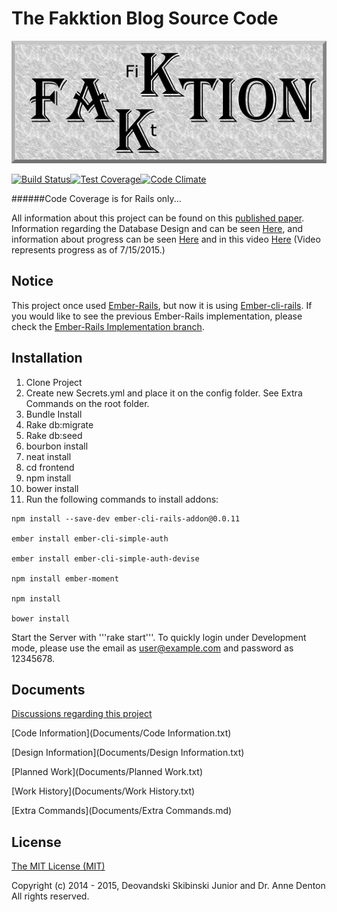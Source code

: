 # The Fakktion Blog Source Code

![](/FakktionLogo.png)

[![Build Status](travis-badge)](travis)[![Test Coverage](testCoverage-badge)](testCoverage)[![Code Climate](codeClimate-badge)](codeClimate)

######Code Coverage is for Rails only...

All information about this project can be found on this [published paper](http://www.micsymposium.org/mics2015/ProceedingsMICS_2015/Skibinski_3C1_31.pdf). Information regarding the Database Design and can be seen [Here](erd.pdf), and information about progress can be seen [Here](Documents/TODO.txt) and in this video [Here](https://youtu.be/tckjDm4LNjg) (Video represents progress as of 7/15/2015.)

## Notice
This project once used [Ember-Rails](https://github.com/emberjs/ember-rails), but now it is using [Ember-cli-rails](https://github.com/rwz/ember-cli-rails). If you would like to see the previous Ember-Rails implementation, please check the [Ember-Rails Implementation branch](https://github.com/Deovandski/Fakktion/tree/Ember-Rails).

## Installation

1. Clone Project
2. Create new Secrets.yml and place it on the config folder. See Extra Commands on the root folder.
3. Bundle Install
4. Rake db:migrate
5. Rake db:seed
6. bourbon install
7. neat install
8. cd frontend
9. npm install
10. bower install
11. Run the following commands to install addons:

```
npm install --save-dev ember-cli-rails-addon@0.0.11

ember install ember-cli-simple-auth

ember install ember-cli-simple-auth-devise

npm install ember-moment

npm install 

bower install

```

Start the Server with '''rake start'''. To quickly login under Development mode, please use the email as user@example.com and password as 12345678.

## Documents

[Discussions regarding this project](Documents/Discussions.md)

[Code Information](Documents/Code Information.txt)

[Design Information](Documents/Design Information.txt)

[Planned Work](Documents/Planned Work.txt)

[Work History](Documents/Work History.txt)

[Extra Commands](Documents/Extra Commands.md)

## License

[The MIT License (MIT)](Documents/License.md)

Copyright (c) 2014 - 2015, Deovandski Skibinski Junior and Dr. Anne Denton
All rights reserved.

[travis]: https://travis-ci.org/Deovandski/Fakktion
[travis-badge]: https://travis-ci.org/Deovandski/Fakktion.svg?branch=master
[testCoverage]: https://codeclimate.com/github/Deovandski/Fakktion/coverage
[testCoverage-badge]: https://codeclimate.com/github/Deovandski/Fakktion/badges/coverage.svg
[codeClimate]: https://codeclimate.com/github/Deovandski/Fakktion/badges/gpa.svg
[codeClimate-badge]: https://codeclimate.com/github/Deovandski/Fakktion